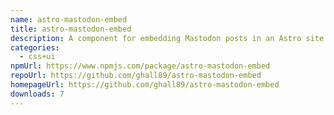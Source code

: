 ```yaml
---
name: astro-mastodon-embed
title: astro-mastodon-embed
description: A component for embedding Mastodon posts in an Astro site.
categories:
  - css+ui
npmUrl: https://www.npmjs.com/package/astro-mastodon-embed
repoUrl: https://github.com/ghall89/astro-mastodon-embed
homepageUrl: https://github.com/ghall89/astro-mastodon-embed
downloads: 7
---
```

